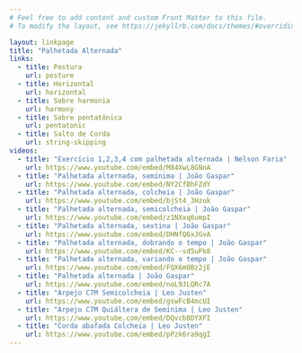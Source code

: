 ```yaml
---
# Feel free to add content and custom Front Matter to this file.
# To modify the layout, see https://jekyllrb.com/docs/themes/#overriding-theme-defaults

layout: linkpage
title: "Palhetada Alternada"
links:
  - title: Postura
    url: posture
  - title: Horizontal
    url: horizontal
  - title: Sobre harmonia
    url: harmony
  - title: Sobre pentatônica
    url: pentatonic
  - title: Salto de Corda
    url: string-skipping
videos:
  - title: "Exercício 1,2,3,4 com palhetada alternada | Nelson Faria"
    url: https://www.youtube.com/embed/M84XwL8GNnA
  - title: "Palhetada alternada, semínima | João Gaspar"
    url: https://www.youtube.com/embed/NY2CfBhFZdY
  - title: "Palhetada alternada, colcheia | João Gaspar"
    url: https://www.youtube.com/embed/bjSt4_3Hzuk
  - title: "Palhetada alternada, semicolcheia | João Gaspar"
    url: https://www.youtube.com/embed/z1NXxq6umpI
  - title: "Palhetada alternada, sextina | João Gaspar"
    url: https://www.youtube.com/embed/DHNfQ6xJGvA
  - title: "Palhetada alternada, dobrando o tempo | João Gaspar"
    url: https://www.youtube.com/embed/KC--sd5uPk8
  - title: "Palhetada alternada, variando o tempo | João Gaspar"
    url: https://www.youtube.com/embed/FQX6mOBz2jE
  - title: "Palhetada alternada | João Gaspar"
    url: https://www.youtube.com/embed/noL9JLQRc7A
  - title: "Arpejo C7M Semicolcheia | Leo Justen"
    url: https://www.youtube.com/embed/gswFcB4mcUI
  - title: "Arpejo C7M Quiáltera de Semínima | Leo Justen"
    url: https://www.youtube.com/embed/DQvcb8DYXFI
  - title: "Corda abafada Colcheia | Leo Justen"
    url: https://www.youtube.com/embed/pPzk6ra9qgI
---
```

